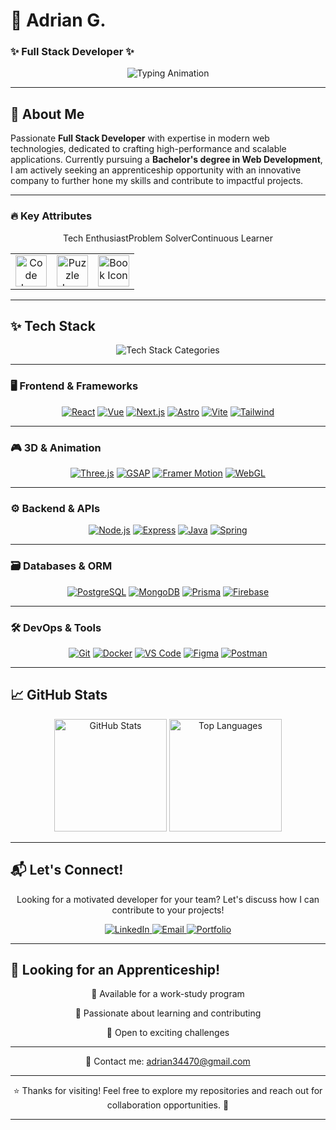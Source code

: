 # 🚀 Adrian G.
### ✨ Full Stack Developer ✨  

<div align="center">
  <img src="https://readme-typing-svg.demolab.com?font=Fira+Code&size=24&duration=2800&pause=400&color=4FC0E8&center=true&vCenter=true&width=500&lines=Passionate+Developer;Tech+Enthusiast;Problem+Solver;Continuous+Learner;Creative+Thinker" alt="Typing Animation" />
</div>

---

## 🌟 About Me  

Passionate **Full Stack Developer** with expertise in modern web technologies, dedicated to crafting high-performance and scalable applications. Currently pursuing a **Bachelor's degree in Web Development**, I am actively seeking an apprenticeship opportunity with an innovative company to further hone my skills and contribute to impactful projects.

---

### 🔥 Key Attributes  
<div align="center">
  <table>
    <tr>
      <td align="center">
        <img src="https://media.giphy.com/media/QssGEmpkyEOhBCb7e1/giphy.gif" width="50" alt="Code Icon" /><br />
      </td>
      <span>Tech Enthusiast</span>
      <td align="center">
        <img src="https://media.giphy.com/media/LnUtcdoDUKHj6/giphy.gif" width="50" alt="Puzzle Icon" /><br />
      </td>
      <span>Problem Solver</span>
      <td align="center">
        <img src="https://media.giphy.com/media/l0HU7jj0ivEFyZIA0/giphy.gif" width="50" alt="Book Icon" /><br />
      </td>
      <span>Continuous Learner</span>
    </tr>
  </table>
</div>

---

## ✨ Tech Stack

<div align="center">
  <img src="https://readme-typing-svg.demolab.com?font=Fira+Code&size=22&duration=2500&pause=800&color=A569BD&center=true&vCenter=true&width=700&repeat=true&lines=Frontend+%7C+Backend+%7C+3D+%7C+Databases+%7C+Tools" alt="Tech Stack Categories" />
</div>

---

### 🖥️ Frontend & Frameworks
<div align="center">

[![React](https://img.shields.io/badge/-React-61DAFB?logo=react&logoColor=black)](https://reactjs.org/)
[![Vue](https://img.shields.io/badge/-Vue.js-4FC08D?logo=vue.js&logoColor=white)](https://vuejs.org/)
[![Next.js](https://img.shields.io/badge/-Next.js-000000?logo=next.js&logoColor=white)](https://nextjs.org/)
[![Astro](https://img.shields.io/badge/-Astro-FF5D00?logo=astro&logoColor=white)](https://astro.build/)
[![Vite](https://img.shields.io/badge/-Vite-646CFF?logo=vite&logoColor=white)](https://vitejs.dev/)
[![Tailwind](https://img.shields.io/badge/-Tailwind_CSS-38B2AC?logo=tailwind-css&logoColor=white)](https://tailwindcss.com/)

</div>

---

### 🎮 3D & Animation
<div align="center">

[![Three.js](https://img.shields.io/badge/-Three.js-000000?logo=three.js&logoColor=white)](https://threejs.org/)
[![GSAP](https://img.shields.io/badge/-GSAP-88CE02?logo=greensock&logoColor=white)](https://greensock.com/gsap/)
[![Framer Motion](https://img.shields.io/badge/-Framer_Motion-0055FF?logo=framer&logoColor=white)](https://www.framer.com/motion/)
[![WebGL](https://img.shields.io/badge/-WebGL-990000?logo=webgl&logoColor=white)](https://developer.mozilla.org/en-US/docs/Web/API/WebGL_API)

</div>

---

### ⚙️ Backend & APIs
<div align="center">

[![Node.js](https://img.shields.io/badge/-Node.js-339933?logo=node.js&logoColor=white)](https://nodejs.org/)
[![Express](https://img.shields.io/badge/-Express-000000?logo=express&logoColor=white)](https://expressjs.com/)
[![Java](https://img.shields.io/badge/-Java-007396?logo=java&logoColor=white)](https://www.java.com/)
[![Spring](https://img.shields.io/badge/-Spring-6DB33F?logo=spring&logoColor=white)](https://spring.io/)

</div>

---

### 🗃️ Databases & ORM
<div align="center">

[![PostgreSQL](https://img.shields.io/badge/-PostgreSQL-4169E1?logo=postgresql&logoColor=white)](https://www.postgresql.org/)
[![MongoDB](https://img.shields.io/badge/-MongoDB-47A248?logo=mongodb&logoColor=white)](https://www.mongodb.com/)
[![Prisma](https://img.shields.io/badge/-Prisma-2D3748?logo=prisma&logoColor=white)](https://www.prisma.io/)
[![Firebase](https://img.shields.io/badge/-Firebase-FFCA28?logo=firebase&logoColor=black)](https://firebase.google.com/)

</div>

---

### 🛠️ DevOps & Tools
<div align="center">

[![Git](https://img.shields.io/badge/-Git-F05032?logo=git&logoColor=white)](https://git-scm.com/)
[![Docker](https://img.shields.io/badge/-Docker-2496ED?logo=docker&logoColor=white)](https://www.docker.com/)
[![VS Code](https://img.shields.io/badge/-VS_Code-007ACC?logo=visual-studio-code&logoColor=white)](https://code.visualstudio.com/)
[![Figma](https://img.shields.io/badge/-Figma-F24E1E?logo=figma&logoColor=white)](https://www.figma.com/)
[![Postman](https://img.shields.io/badge/-Postman-FF6C37?logo=postman&logoColor=white)](https://www.postman.com/)

</div>

---

## 📈 GitHub Stats
<div align="center">
  <img height="180em" src="https://github-readme-stats.vercel.app/api?username=Addey34&show_icons=true&theme=github_dark&count_private=true&hide=prs&include_all_commits=true&bg_color=00000000&title_color=4FC0E8&text_color=A569BD&icon_color=4FC0E8&border_color=A569BD" alt="GitHub Stats" />
  <img height="180em" src="https://github-readme-stats.vercel.app/api/top-langs/?username=Addey34&layout=compact&theme=github_dark&hide=html,css&bg_color=00000000&title_color=4FC0E8&text_color=A569BD&border_color=A569BD" alt="Top Languages" />
</div>

---

## 📬 Let's Connect!
<p align="center">
  Looking for a motivated developer for your team? Let's discuss how I can contribute to your projects!
</p>

<div align="center">
  <a href="https://www.linkedin.com/in/adrianguichard/">
    <img src="https://img.shields.io/badge/LinkedIn-0A66C2?logo=linkedin&logoColor=white" alt="LinkedIn" />
  </a>
  <a href="mailto:adrian34470@gmail.com">
    <img src="https://img.shields.io/badge/Email-D14836?logo=gmail&logoColor=white" alt="Email" />
  </a>
  <a href="https://adrianguichard.com">
    <img src="https://img.shields.io/badge/Portfolio-FFA500?logo=world&logoColor=white" alt="Portfolio" />
  </a>
</div>

---

## 🎯 Looking for an Apprenticeship!
<div align="center">
  <p>🔹 Available for a work-study program</p>
  <p>🔹 Passionate about learning and contributing</p>
  <p>🔹 Open to exciting challenges</p>
</div>

---

<p align="center">
  📩 Contact me: <a href="mailto:adrian34470@gmail.com">adrian34470@gmail.com</a>
</p>

---

<p align="center">
  ⭐ Thanks for visiting! Feel free to explore my repositories and reach out for collaboration opportunities. 🚀
</p>

---
